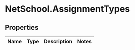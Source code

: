 # NetSchool.AssignmentTypes

## Properties
Name | Type | Description | Notes
------------ | ------------- | ------------- | -------------
